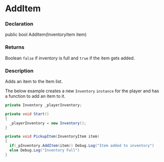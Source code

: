 # AddItem

### Declaration
public bool AddItem(InventoryItem item)

### Returns
Boolean ```false``` if inventory is full and ```true``` if the item gets added.

### Description
Adds an item to the Item list.

The below example creates a new ```Inventory``` ```instance``` for the player and has a function to add an item to it. 
```cs
private Inventory _playerInventory;

private void Start()
{
  _playerInventory = new Inventory();
}

private void PickupItem(InventoryItem item)
{
  if(_pInventory.AddItem(item)) Debug.Log("Item added to inventory")
  else Debug.Log("Inventory Full")
}
```

